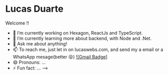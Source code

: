 # Lucas Duarte

Welcome !!

- 🔭 I’m currently working on Hexagon, ReactJs and TypeScript.
- 🌱 I’m currently learning more about backend, with Node and .Net.
- 💬 Ask me about anything!
- 📫 To reach me, just let in on lucaswebs.com, and send my a email or a WhatsApp mesage(better 😝) 
[![Gmail Badge]](mailto:l.duarte.mk@gmail.com)
- 😄 Pronouns: ...
- ⚡ Fun fact: ...
-->

<!--
**lucmkz/lucmkz** is a ✨ _special_ ✨ repository because its `README.md` (this file) appears on your GitHub profile.

Here are some ideas to get you started:


